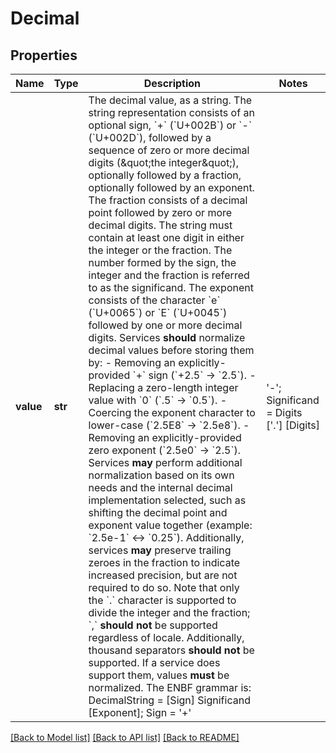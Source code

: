 # Decimal

## Properties
Name | Type | Description | Notes
------------ | ------------- | ------------- | -------------
**value** | **str** | The decimal value, as a string.  The string representation consists of an optional sign, &#x60;+&#x60; (&#x60;U+002B&#x60;) or &#x60;-&#x60; (&#x60;U+002D&#x60;), followed by a sequence of zero or more decimal digits (\&quot;the integer\&quot;), optionally followed by a fraction, optionally followed by an exponent.  The fraction consists of a decimal point followed by zero or more decimal digits. The string must contain at least one digit in either the integer or the fraction. The number formed by the sign, the integer and the fraction is referred to as the significand.  The exponent consists of the character &#x60;e&#x60; (&#x60;U+0065&#x60;) or &#x60;E&#x60; (&#x60;U+0045&#x60;) followed by one or more decimal digits.  Services **should** normalize decimal values before storing them by:    - Removing an explicitly-provided &#x60;+&#x60; sign (&#x60;+2.5&#x60; -&gt; &#x60;2.5&#x60;).   - Replacing a zero-length integer value with &#x60;0&#x60; (&#x60;.5&#x60; -&gt; &#x60;0.5&#x60;).   - Coercing the exponent character to lower-case (&#x60;2.5E8&#x60; -&gt; &#x60;2.5e8&#x60;).   - Removing an explicitly-provided zero exponent (&#x60;2.5e0&#x60; -&gt; &#x60;2.5&#x60;).  Services **may** perform additional normalization based on its own needs and the internal decimal implementation selected, such as shifting the decimal point and exponent value together (example: &#x60;2.5e-1&#x60; &lt;-&gt; &#x60;0.25&#x60;). Additionally, services **may** preserve trailing zeroes in the fraction to indicate increased precision, but are not required to do so.  Note that only the &#x60;.&#x60; character is supported to divide the integer and the fraction; &#x60;,&#x60; **should not** be supported regardless of locale. Additionally, thousand separators **should not** be supported. If a service does support them, values **must** be normalized.  The ENBF grammar is:      DecimalString &#x3D;       [Sign] Significand [Exponent];      Sign &#x3D; &#39;+&#39; | &#39;-&#39;;      Significand &#x3D;       Digits [&#39;.&#39;] [Digits] | [Digits] &#39;.&#39; Digits;      Exponent &#x3D; (&#39;e&#39; | &#39;E&#39;) [Sign] Digits;      Digits &#x3D; { &#39;0&#39; | &#39;1&#39; | &#39;2&#39; | &#39;3&#39; | &#39;4&#39; | &#39;5&#39; | &#39;6&#39; | &#39;7&#39; | &#39;8&#39; | &#39;9&#39; };  Services **should** clearly document the range of supported values, the maximum supported precision (total number of digits), and, if applicable, the scale (number of digits after the decimal point), as well as how it behaves when receiving out-of-bounds values.  Services **may** choose to accept values passed as input even when the value has a higher precision or scale than the service supports, and **should** round the value to fit the supported scale. Alternatively, the service **may** error with &#x60;400 Bad Request&#x60; (&#x60;INVALID_ARGUMENT&#x60; in gRPC) if precision would be lost.  Services **should** error with &#x60;400 Bad Request&#x60; (&#x60;INVALID_ARGUMENT&#x60; in gRPC) if the service receives a value outside of the supported range. | [optional] 

[[Back to Model list]](../README.md#documentation-for-models) [[Back to API list]](../README.md#documentation-for-api-endpoints) [[Back to README]](../README.md)


